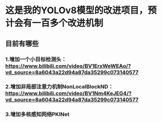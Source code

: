 # 这是我的YOLOv8模型的改进项目，预计会有一百多个改进机制
## 目前有哪些
  ### 1.增加一个小目标检测头： https://www.bilibili.com/video/BV1ErxWeWEAo/?vd_source=8a6043a22d94a87da35299c073140577
  ### 2.增加非局部注意力机制NonLocalBlockND：https://www.bilibili.com/video/BV1Nm4KeJEG4/?vd_source=8a6043a22d94a87da35299c073140577
  ### 3.增加多核感知网络PKINet
